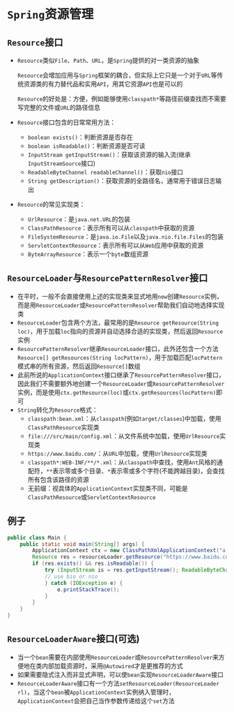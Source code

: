 # `Spring`资源管理

## `Resource`接口

- `Resource`类似`File`、`Path`、`URL`，是`Spring`提供的对一类资源的抽象

  `Resource`会增加应用与`Spring`框架的耦合，但实际上它只是一个对于`URL`等传统资源类的有力替代品和实用`API`，用其它资源`API`也是可以的
  
  `Resource`的好处是：方便，例如能够使用`classpath*`等路径前缀查找而不需要写完整的文件或`URL`的路径信息
- `Resource`接口包含的日常常用方法：
  - `boolean exists()`：判断资源是否存在
  - `boolean isReadable()`：判断资源是否可读
  - `InputStream getInputStream()`：获取该资源的输入流(继承`InputStreamSource`接口)
  - `ReadableByteChannel readableChannel()`：获取`nio`接口
  - `String getDescription()`：获取资源的全路径名，通常用于错误日志输出
- `Resource`的常见实现类：
  - `UrlResource`：是`java.net.URL`的包装
  - `ClassPathResource`：表示所有可以从`classpath`中获取的资源
  - `FileSystemResource`：是`java.io.File`以及`java.nio.file.Files`的包装
  - `ServletContextResource`：表示所有可以从`Web`应用中获取的资源
  - `ByteArrayResource`：表示一个`byte`数组资源

## `ResourceLoader`与`ResourcePatternResolver`接口

- 在平时，一般不会直接使用上述的实现类来显式地用`new`创建`Resource`实例，而是用`ResourceLoader`或`ResourcePatternResolver`帮助我们自动地选择实现类
- `ResourceLoader`包含两个方法，最常用的是`Resource getResource(String loc)`，用于加载`loc`指向的资源并自动选择合适的实现类，然后返回`Resource`实例
- `ResourcePatternResolver`继承`ResourceLoader`接口，此外还包含一个方法`Resource[] getResources(String locPattern)`，用于加载匹配`locPattern`模式串的所有资源，然后返回`Resource[]`数组
- 此前所说的`ApplicationContext`接口继承了`ResourcePatternResolver`接口，因此我们不需要额外地创建一个`ResourceLoader`或`ResourcePatternResolver`实例，而是使用`ctx.getResource(loc)`或`ctx.getResources(locPattern)`即可
- `String`转化为`Resource`格式：
  - `classpath:bean.xml`：从`classpath`(例如`target/classes`)中加载，使用`ClassPathResource`实现类
  - `file:///src/main/config.xml`：从文件系统中加载，使用`UrlResource`实现类
  - `https://www.baidu.com/`：从`URL`中加载，使用`UrlResource`实现类
  - `classpath*:WEB-INF/**/*.xml`：从`classpath`中查找，使用`Ant`风格的通配符，`**`表示零或多个目录、`*`表示零或多个字符(不能跨越目录)，会查找所有包含该路径的资源
  - 无前缀：视具体的`ApplicationContext`实现类不同，可能是`ClassPathResource`或`ServletContextResource`

## 例子

```java
public class Main {
    public static void main(String[] args) {
        ApplicationContext ctx = new ClassPathXmlApplicationContext("a.xml");
        Resource res = resourceLoader.getResource("https://www.baidu.com/");
        if (res.exists() && res.isReadable()) {
            try (InputStream is = res.getInputStream(); ReadableByteChannel bc = res.readableChannel();) {
            // use bio or nio
            } catch (IOException e) {
                e.printStackTrace();
            }
        }
    }
}
```

## `ResourceLoaderAware`接口(可选)

- 当一个`bean`需要在内部使用`ResourceLoader`或`ResourcePatternResolver`来方便地在类内部加载资源时，采用`@Autowired`才是更推荐的方式
- 如果需要隐式注入而非显式声明，可以使`bean`实现`ResourceLoaderAware`接口
- `ResourceLoaderAware`接口有一个方法`setResourceLoader(ResourceLoader rl)`，当这个`bean`被`ApplicationContext`实例纳入管理时，`ApplicationContext`会把自己当作参数传递给这个`set`方法
